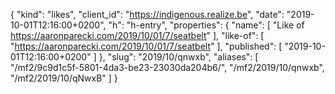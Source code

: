 {
  "kind": "likes",
  "client_id": "https://indigenous.realize.be",
  "date": "2019-10-01T12:16:00+0200",
  "h": "h-entry",
  "properties": {
    "name": [
      "Like of https://aaronparecki.com/2019/10/01/7/seatbelt"
    ],
    "like-of": [
      "https://aaronparecki.com/2019/10/01/7/seatbelt"
    ],
    "published": [
      "2019-10-01T12:16:00+0200"
    ]
  },
  "slug": "2019/10/qnwxb",
  "aliases": [
    "/mf2/9c9d1c5f-5801-4da3-be23-23030da204b6/",
    "/mf2/2019/10/qnwxb",
    "/mf2/2019/10/qNwxB"
  ]
}

